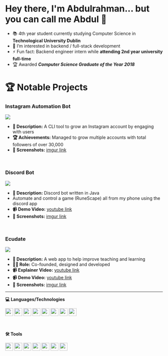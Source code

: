 # Hey there, I'm Abdulrahman... but you can call me Abdul 👋
- 📚 4th year student currently studying Computer Science in **Technological University Dublin**
- 🤗 I’m interested in backend / full-stack development
- ⚡ Fun fact: Backend engineer intern while **attending 2nd year university full-time**
- 🏆 Awarded  ***Computer Science Graduate of the Year 2018***

# 🏆 Notable Projects
### Instagram Automation Bot
![](https://user-images.githubusercontent.com/39646629/153780578-5d6b6160-5959-4d3b-96c6-13823cc05dd9.gif)
- **📝 Description:** A CLI tool to grow an Instagram account by engaging with users
- **🏆 Achievements:** Managed to grow multiple accounts with total followers of over 30,000
- **📸 Screenshots:** [imgur link](https://imgur.com/a/OZTmypN)
<br>

### Discord Bot
![](https://user-images.githubusercontent.com/39646629/153781218-df95339a-f9f5-4535-9ac8-1a5663f02583.gif)
- **📝 Description:** Discord bot written in Java
- Automate and control a game (RuneScape) all from my phone using the discord app
- **📹 Demo Video:** [youtube link](https://youtu.be/woojPInzuRA)
- **📸 Screenshots:** [imgur link](https://imgur.com/a/OZTmypN)
<br>

### Ecudate
![](https://user-images.githubusercontent.com/39646629/153781042-3a20329f-87d3-40da-a01d-f0f3a7f8d2a2.gif)
- **📝 Description:** A web app to help improve teaching and learning<br>
- **👨‍💼 Role:** Co-founded, designed and developed<br>
- **📹 Explainer Video:** [youtube link](https://www.youtube.com/watch?v=_EZtRBD2YQI)
- **📹 Demo Video:** [youtube link](https://www.youtube.com/watch?v=fyu02UEmln0&feature=youtu.be)
- **📸 Screenshots:** [imgur link](https://imgur.com/a/cYOsnOn)
<hr />

**💻 Languages/Technologies**
<p float="left">
  <img src="https://cdn.jsdelivr.net/gh/devicons/devicon/icons/javascript/javascript-original.svg" width="25" height="25"/>
  <img src="https://cdn.jsdelivr.net/gh/devicons/devicon/icons/react/react-original.svg" width="25" height="25"/>
  <img src="https://cdn.jsdelivr.net/gh/devicons/devicon/icons/nodejs/nodejs-original.svg" width="25" height="25"/>
  <img src="https://cdn.jsdelivr.net/gh/devicons/devicon/icons/redux/redux-original.svg" width="25" height="25" />
  <img src="https://cdn.jsdelivr.net/gh/devicons/devicon/icons/mongodb/mongodb-plain.svg" width="25" height="25"/>
  <img src="https://cdn.jsdelivr.net/gh/devicons/devicon/icons/java/java-original.svg" width="25" height="25"/> 
  <img src="https://cdn.jsdelivr.net/gh/devicons/devicon/icons/ruby/ruby-original.svg" width="25" height="25"/>
  <img src="https://cdn.jsdelivr.net/gh/devicons/devicon/icons/rails/rails-plain.svg" width="25" height="25" />
</p><br>

**🛠️ Tools**
<p float="left">
  <img src="https://cdn.jsdelivr.net/gh/devicons/devicon/icons/git/git-plain.svg" width="25" height="25"//>
  <img src="https://cdn.jsdelivr.net/gh/devicons/devicon/icons/github/github-original.svg" width="25" height="25"/>
  <img src="https://cdn.jsdelivr.net/gh/devicons/devicon/icons/jira/jira-original.svg" width="25" height="25" />
  <img src="https://cdn.jsdelivr.net/gh/devicons/devicon/icons/trello/trello-plain.svg" width="25" height="25" />
  <img src="https://cdn.jsdelivr.net/gh/devicons/devicon/icons/jenkins/jenkins-original.svg" width="25" height="25" />
  <img src="https://cdn.jsdelivr.net/gh/devicons/devicon/icons/heroku/heroku-plain.svg" width="25" height="25" />
  <img src="https://cdn.jsdelivr.net/gh/devicons/devicon/icons/amazonwebservices/amazonwebservices-original.svg" width="25" height="25" />
</p><br>

<!-- [![Explainer Video](https://user-images.githubusercontent.com/39646629/153779065-f6070f2d-695b-41f3-8b4c-0553ebe4fa2d.png)](https://www.youtube.com/watch?v=_EZtRBD2YQI) -->

<!-- <img width="1789" alt="image" src="https://user-images.githubusercontent.com/39646629/153779065-f6070f2d-695b-41f3-8b4c-0553ebe4fa2d.png"> -->
